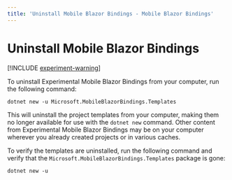 ```yaml
---
title: 'Uninstall Mobile Blazor Bindings - Mobile Blazor Bindings'
---
```


# Uninstall Mobile Blazor Bindings

[!INCLUDE [experiment-warning](../includes/experiment-warning.md)]

To uninstall Experimental Mobile Blazor Bindings from your computer, run the following command:

```shell
dotnet new -u Microsoft.MobileBlazorBindings.Templates
```

This will uninstall the project templates from your computer, making them no longer available for use with the `dotnet new` command. Other content from Experimental Mobile Blazor Bindings may be on your computer wherever you already created projects or in various caches.

To verify the templates are uninstalled, run the following command and verify that the `Microsoft.MobileBlazorBindings.Templates` package is gone:

```shell
dotnet new -u
```
